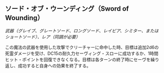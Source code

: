 ## ソード・オブ・ウーンディング（Sword of Wounding）
*武器（グレイブ、グレートソード、ロングソード、レイピア、シミター、またはショートソード）、レア（同調が必要）*

この魔法の武器を使用した攻撃でクリーチャーに命中した時、目標は追加2d6の死霊ダメージを受け、DC15の耐久力セーヴィング・スローに成功するか、1時間ヒット・ポイントを回復できなくなる。目標は各ターンの終了時にセーヴを繰り返し、成功すると自身への効果を終了する。